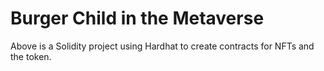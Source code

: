 # Burger Child in the Metaverse

Above is a Solidity project using Hardhat to create contracts for NFTs and the token.
